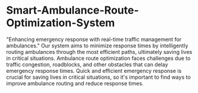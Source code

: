 # Smart-Ambulance-Route-Optimization-System
"Enhancing emergency response with real-time traffic management for ambulances."
Our system aims to minimize response times by intelligently routing ambulances through the most efficient paths, ultimately saving lives in critical situations.
Ambulance route optimization faces challenges due to traffic congestion, roadblocks, and other obstacles that can delay emergency response times.
Quick and efficient emergency response is crucial for saving lives in critical situations, so it's important to find ways to improve ambulance routing and reduce response times.

